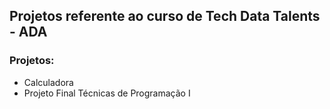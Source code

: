 

## Projetos referente ao curso de Tech Data Talents - ADA

### Projetos:

- Calculadora
- Projeto Final Técnicas de Programação I
